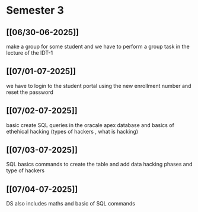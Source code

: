 # Semester 3 
## [[06/30-06-2025]] 
make a group for some student and we have to perform a group task in the lecture of the IDT-1
## [[07/01-07-2025]]
we have to login to the student portal using the new enrollment number and reset the password 

## [[07/02-07-2025]]
basic create SQL queries in the oracale apex database and  basics of ethehical hacking (types of hackers , what is hacking)

## [[07/03-07-2025]]
SQL basics commands to create the table and add data hacking phases and type of hackers 

## [[07/04-07-2025]]
DS also includes maths and basic of SQL commands 